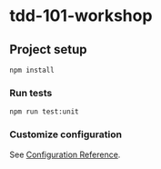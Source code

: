 # tdd-101-workshop

## Project setup
```
npm install
```

### Run tests
```
npm run test:unit
```

### Customize configuration
See [Configuration Reference](https://cli.vuejs.org/config/).
